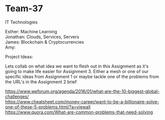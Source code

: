 # Team-37

IT Technologies

Esther: Machine Learning <br />
Jonathan: Clouds, Services, Servers <br />
James: Blockchain & Cryptocurrencies <br />
Amy:  <br />

Project Ideas:

Lets collab on what idea we want to flesh out in this Assignment as it's going to make life easier for Assignment 3.
Either a mesh or one of our specific ideas from Assignment 1 or maybe tackle one of the problems from the URL's in the Assignment 2 brief

https://www.weforum.org/agenda/2016/01/what-are-the-10-biggest-global-challenges/ <br />
https://www.cheatsheet.com/money-career/want-to-be-a-billionaire-solve-one-of-these-5-problems.html/?a=viewall <br />
https://www.quora.com/What-are-common-problems-that-need-solving <br />
